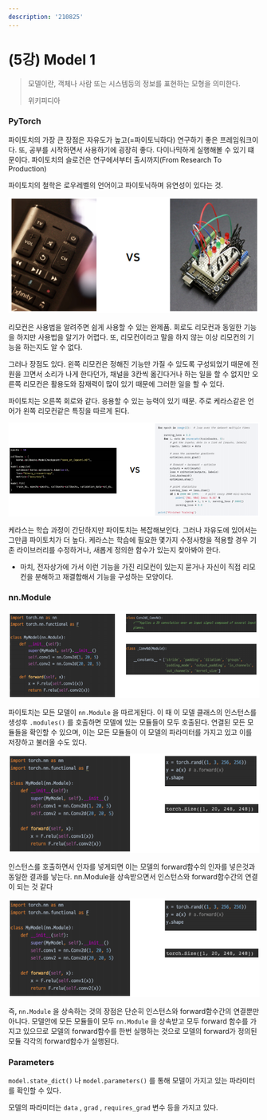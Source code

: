 ```yaml
---
description: '210825'
---
```


# \(5강\) Model 1

> 모델이란, 객체나 사람 또는 시스템등의 정보를 표현하는 모형을 의미한다.
>
> 위키피디아



### PyTorch

파이토치의 가장 큰 장점은 자유도가 높고\(=파이토닉하다\) 연구하기 좋은 프레임워크이다. 또, 공부를 시작하면서 사용하기에 굉장히 좋다. 다이나믹하게 실행해볼 수 있기 떄문이다. 파이토치의 슬로건은 연구에서부터 출시까지\(From Research To Production\)

파이토치의 철학은 로우레벨의 언어이고 파이토닉하며 유연성이 있다는 것.

![](../../../.gitbook/assets/image%20%28995%29.png)

리모컨은 사용법을 알려주면 쉽게 사용할 수 있는 완제품. 회로도 리모컨과 동일한 기능을 하지만 사용법을 알기가 어렵다. 또, 리모컨이라고 말을 하지 않는 이상 리모컨의 기능을 하는지도 알 수 없다.

그러나 장점도 있다. 왼쪽 리모컨은 정해진 기능만 가질 수 있도록 구성되었기 때문에 전원을 끄면서 소리가 나게 한다던가, 채널을 3칸씩 옮긴다거나 하는 일을 할 수 없지만 오른쪽 리모컨은 활용도와 잠재력이 많이 있기 때문에 그러한 일을 할 수 있다.

파이토치는 오른쪽 회로와 같다. 응용할 수 있는 능력이 있기 때문. 주로 케라스같은 언어가 왼쪽 리모컨같은 특징을 따르게 된다.

![](../../../.gitbook/assets/image%20%28996%29.png)

케라스는 학습 과정이 간단하지만 파이토치는 복잡해보인다. 그러나 자유도에 있어서는 그만큼 파이토치가 더 높다. 케라스는 학습에 필요한 몇가지 수정사항을 적용할 경우 기존 라이브러리를 수정하거나, 새롭게 정의한 함수가 있는지 찾아봐야 한다.

* 마치, 전자상가에 가서 이런 기능을 가진 리모컨이 있는지 묻거나 자신이 직접 리모컨을 분해하고 재결합해서 기능을 구성하는 모양이다.



### nn.Module

![](../../../.gitbook/assets/image%20%28994%29.png)

파이토치는 모든 모델이 `nn.Module` 을 따르게된다. 이 때 이 모델 클래스의 인스턴스를 생성후 `.modules()` 를 호출하면 모델에 있는 모듈들이 모두 호출된다. 연결된 모든 모듈들을 확인할 수 있으며, 이는 모든 모듈들이 이 모델의 파라미터를 가지고 있고 이를 저장하고 불러올 수도 있다.

![](../../../.gitbook/assets/image%20%28997%29.png)

인스턴스를 호출하면서 인자를 넣게되면 이는 모델의 forward함수의 인자를 넣은것과 동일한 결과를 낳는다. nn.Module을 상속받으면서 인스턴스와 forward함수간의 연결이 되는 것 같다

![](../../../.gitbook/assets/image%20%28992%29.png)

즉, `nn.Module` 을 상속하는 것의 장점은 단순히 인스턴스와 forward함수간의 연결뿐만 아니다. 모델안에 모든 모듈들이 모두 `nn.Module` 을 상속받고 모두 forward 함수를 가지고 있으므로 모델의 forward함수를 한번 실행하는 것으로 모델의 forward가 정의된 모듈 각각의 forward함수가 실행된다.



### Parameters

`model.state_dict()` 나 `model.parameters()` 를 통해 모델이 가지고 있는 파라미터를 확인할 수 있다.

모델의 파라미터는 `data` , `grad` , `requires_grad` 변수 등을 가지고 있다.



